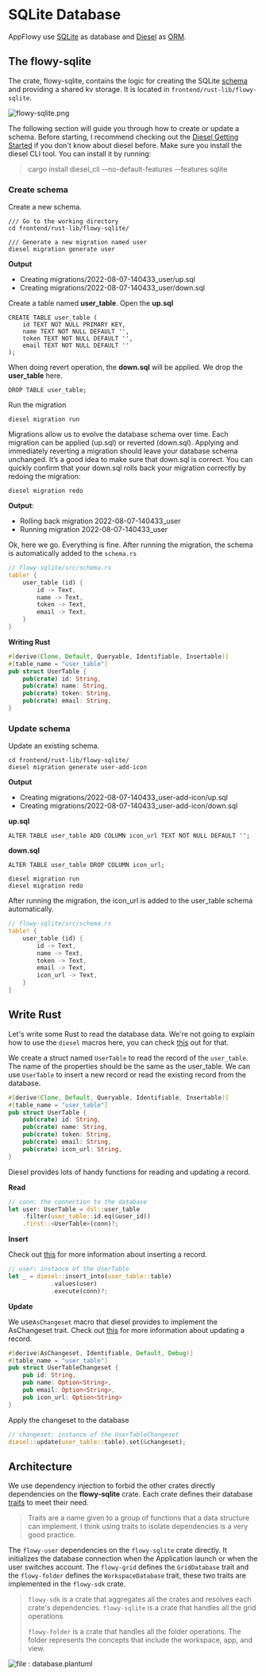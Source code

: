 # SQLite Database

AppFlowy use [SQLite](https://www.sqlite.org/index.html) as database and [Diesel](https://diesel.rs/) as [ORM](https://en.wikipedia.org/wiki/Object%E2%80%93relational\_mapping).

## The flowy-sqlite

The crate, flowy-sqlite, contains the logic for creating the SQLite [schema](https://www.sqlite.org/schematab.html) and providing a shared kv storage. It is located in `frontend/rust-lib/flowy-sqlite`.

![flowy-sqlite.png](assets/flowy-sqlite.png)

The following section will guide you through how to create or update a schema. Before starting, I recommend checking out the [Diesel Getting Started](https://diesel.rs/guides/getting-started) if you don't know about diesel before. Make sure you install the diesel CLI tool. You can install it by running:

> cargo install diesel\_cli --no-default-features --features sqlite

### Create schema

Create a new schema.

```shell
/// Go to the working directory
cd frontend/rust-lib/flowy-sqlite/

/// Generate a new migration named user
diesel migration generate user
```

**Output**

* Creating migrations/2022-08-07-140433\_user/up.sql
* Creating migrations/2022-08-07-140433\_user/down.sql

Create a table named **user\_table**. Open the **up.sql**

```
CREATE TABLE user_table (
    id TEXT NOT NULL PRIMARY KEY,
    name TEXT NOT NULL DEFAULT '',
    token TEXT NOT NULL DEFAULT '',
    email TEXT NOT NULL DEFAULT ''
);
```

When doing revert operation, the **down.sql** will be applied. We drop the **user\_table** here.

```
DROP TABLE user_table;
```

Run the migration

```
diesel migration run
```

Migrations allow us to evolve the database schema over time. Each migration can be applied (up.sql) or reverted (down.sql). Applying and immediately reverting a migration should leave your database schema unchanged. It’s a good idea to make sure that down.sql is correct. You can quickly confirm that your down.sql rolls back your migration correctly by redoing the migration:

```
diesel migration redo
```

**Output**:

* Rolling back migration 2022-08-07-140433\_user
* Running migration 2022-08-07-140433\_user

Ok, here we go. Everything is fine. After running the migration, the schema is automatically added to the `schema.rs`

```rust
// flowy-sqlite/src/schema.rs
table! {
    user_table (id) {
        id -> Text,
        name -> Text,
        token -> Text,
        email -> Text,
    }
}
```

**Writing Rust**

```rust
#[derive(Clone, Default, Queryable, Identifiable, Insertable)]
#[table_name = "user_table"]
pub struct UserTable {
    pub(crate) id: String,
    pub(crate) name: String,
    pub(crate) token: String,
    pub(crate) email: String,
}
```

### Update schema

Update an existing schema.

```shell
cd frontend/rust-lib/flowy-sqlite/
diesel migration generate user-add-icon
```

**Output**

* Creating migrations/2022-08-07-140433\_user-add-icon/up.sql
* Creating migrations/2022-08-07-140433\_user-add-icon/down.sql

**up.sql**

```
ALTER TABLE user_table ADD COLUMN icon_url TEXT NOT NULL DEFAULT '';
```

**down.sql**

```
ALTER TABLE user_table DROP COLUMN icon_url;
```

```
diesel migration run
diesel migration redo
```

After running the migration, the icon\_url is added to the user\_table schema automatically.

```rust
// flowy-sqlite/src/schema.rs
table! {
    user_table (id) {
        id -> Text,
        name -> Text,
        token -> Text,
        email -> Text,
        icon_url -> Text,
    }
}
```

## Write Rust

Let's write some Rust to read the database data. We're not going to explain how to use the `diesel` macros here, you can check [this](https://diesel.rs/guides/all-about-inserts.html) out for that.

We create a struct named `UserTable` to read the record of the `user_table`. The name of the properties should be the same as the user\_table. We can use `UserTable` to insert a new record or read the existing record from the database.

```rust
#[derive(Clone, Default, Queryable, Identifiable, Insertable)]
#[table_name = "user_table"]
pub struct UserTable {
    pub(crate) id: String,
    pub(crate) name: String,
    pub(crate) token: String,
    pub(crate) email: String,
    pub(crate) icon_url: String,
}
```

Diesel provides lots of handy functions for reading and updating a record.

**Read**

```rust
// conn: the connection to the database
let user: UserTable = dsl::user_table
    .filter(user_table::id.eq(&user_id))
    .first::<UserTable>(conn)?;
```

**Insert**

Check out [this](https://diesel.rs/guides/all-about-inserts.html) for more information about inserting a record.

```rust
// user: instance of the UserTable
let _ = diesel::insert_into(user_table::table)
            .values(user)
            .execute(conn)?;
```

**Update**

We use`AsChangeset` macro that diesel provides to implement the AsChangeset trait. Check out [this](https://diesel.rs/guides/all-about-updates.html) for more information about updating a record.

```rust
#[derive(AsChangeset, Identifiable, Default, Debug)]
#[table_name = "user_table"]
pub struct UserTableChangeset {
    pub id: String,
    pub name: Option<String>,
    pub email: Option<String>,
    pub icon_url: Option<String>
}
```

Apply the changeset to the database

```rust
// changeset: instance of the UserTableChangeset
diesel::update(user_table::table).set(&changeset);
```

## Architecture

We use dependency injection to forbid the other crates directly dependencies on the **flowy-sqlite** crate. Each crate defines their database [traits](https://doc.rust-lang.org/book/ch10-02-traits.html) to meet their need.

> Traits are a name given to a group of functions that a data structure can implement. I think using traits to isolate dependencies is a very good practice.

The `flowy-user` dependencies on the `flowy-sqlite` crate directly. It initializes the database connection when the Application launch or when the user switches account. The `flowy-grid` defines the `GridDatabase` trait and the `flowy-folder` defines the `WorkspaceDatabase` trait, these two traits are implemented in the `flowy-sdk` crate.

> `flowy-sdk` is a crate that aggregates all the crates and resolves each crate's dependencies. `flowy-sqlite` is a crate that handles all the grid operations
>
> `flowy-folder` is a crate that handles all the folder operations. The folder represents the concepts that include the workspace, app, and view.

![file : database.plantuml](../../../../uml/output/Database.svg)
